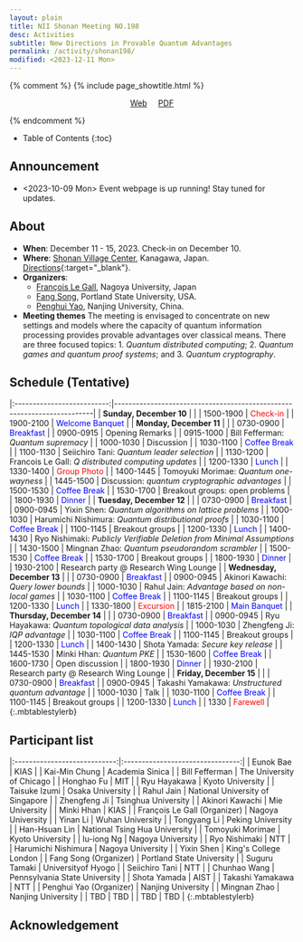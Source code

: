 ```yaml
---
layout: plain
title: NII Shonan Meeting NO.198 
desc: Activities
subtitle: New Directions in Provable Quantum Advantages
permalink: /activity/shonan198/
modified: <2023-12-11 Mon>
---
```


{% comment %}
{% include page_showtitle.html %}
<p style="text-align: center;"><a href="{{base}}/activity/shonan198/">Web</a>  &nbsp; &nbsp; <a href="{{base}}/activity/w17qpdx/qpdxposter.pdf">PDF</a></p> 
{% endcomment %}

* Table of Contents
{:toc}

## Announcement
*  <2023-10-09 Mon> Event webpage is up running! Stay tuned for updates. 

## About
*   **When**: December 11 - 15, 2023. Check-in on December 10. 
*   **Where**: [Shonan Village Center](https://www.shonan-village.co.jp/eng/), Kanagawa, Japan. [Directions](https://www.shonan-village.co.jp/eng/access/){:target="_blank"}. 
*   **Organizers**: 
    * [François Le Gall](http://www.francoislegall.com/), Nagoya University, Japan
    * [Fang Song](http://www.fangsong.info), Portland State
      University, USA.
    * [Penghui Yao](http://penghuiyao.info/), Nanjing University, China. 
*  **Meeting themes** The meeting is envisaged to concentrate on new
   settings and models where the capacity of quantum information
   processing provides provable advantages over classical means. There
   are three focused topics: 1. _Quantum distributed
   computing_; 2. _Quantum games and quantum proof systems_;
   and 3. _Quantum cryptography_.



## Schedule (Tentative)

|:--------------------------:|------------------------------------------------------------------------|
| **Sunday, December 10**    |                                                                        |
| 1500-1900                  | <span style="color: red;">Check-in</span>                              |
| 1900-2100                  | <span style="color: blue;">Welcome Banquet</span>                      |
| **Monday, December 11**    |                                                                        |
| 0730-0900                  | <span style="color: blue;">Breakfast</span>                            |
| 0900-0915                  | Opening Remarks                                                        |
| 0915-1000                  | Bill Fefferman: _Quantum supremacy_                                    |
| 1000-1030                  | Discussion                                                             |
| 1030-1100                  | <span style="color: blue;">Coffee Break</span>                         |
| 1100-1130                  | Seiichiro Tani: _Quantum leader selection_                             |
| 1130-1200                  | Francois Le Gall: _Q distributed computing updates_                    |
| 1200-1330                  | <span style="color: blue;">Lunch</span>                                |
| 1330-1400                  | <span style="color: red;">Group Photo</span>                           |
| 1400-1445                  | Tomoyuki Morimae: _Quantum one-wayness_                                |
| 1445-1500                  | Discussion: _quantum cryptographic advantages_                         |
| 1500-1530                  | <span style="color: blue;">Coffee Break</span>                         |
| 1530-1700                  | Breakout groups: open problems                                         |
| 1800-1930                  | <span style="color: blue;">Dinner</span>                               |
| **Tuesday, December 12**   |                                                                        |
| 0730-0900                  | <span style="color: blue;">Breakfast</span>                            |
| 0900-0945                  | Yixin Shen: _Quantum algorithms on lattice problems_                   |
| 1000-1030                  | Harumichi Nishimura: _Quantum distributional proofs_                   |
| 1030-1100                  | <span style="color: blue;">Coffee Break</span>                         |
| 1100-1145                  | Breakout groups                                                        |
| 1200-1330                  | <span style="color: blue;">Lunch</span>                                |
| 1400-1430                  | Ryo Nishimaki: _Publicly Verifiable Deletion from Minimal Assumptions_ |
| 1430-1500                  | Mingnan Zhao: _Quantum pseudorandom scrambler_                         |
| 1500-1530                  | <span style="color: blue;">Coffee Break</span>                         |
| 1530-1700                  | Breakout groups                                                        |
| 1800-1930                  | <span style="color: blue;">Dinner</span>                               |
| 1930-2100                  | Research party @ Research Wing Lounge                                  |
| **Wednesday, December 13** |                                                                        |
| 0730-0900                  | <span style="color: blue;">Breakfast</span>                            |
| 0900-0945                  | Akinori Kawachi: _Query lower bounds_                                  |
| 1000-1030                  | Rahul Jain: _Advantage based on non-local games_                       |
| 1030-1100                  | <span style="color: blue;">Coffee Break</span>                         |
| 1100-1145                  | Breakout groups                                                        |
| 1200-1330                  | <span style="color: blue;">Lunch</span>                                |
| 1330-1800                  | <span style="color: red;">Excursion</span>                             |
| 1815-2100                  | <span style="color: blue;">Main Banquet</span>                         |
| **Thursday, December 14**  |                                                                        |
| 0730-0900                  | <span style="color: blue;">Breakfast</span>                            |
| 0900-0945                  | Ryu Hayakawa: _Quantum topological data analysis_                      |
| 1000-1030                  | Zhengfeng Ji: _IQP advantage_                                          |
| 1030-1100                  | <span style="color: blue;">Coffee Break</span>                         |
| 1100-1145                  | Breakout groups                                                        |
| 1200-1330                  | <span style="color: blue;">Lunch</span>                                |
| 1400-1430                  | Shota Yamada: _Secure key release_                                     |
| 1445-1530                  | Minki Hhan: _Quantum PKE_                                              |
| 1530-1600                  | <span style="color: blue;">Coffee Break</span>                         |
| 1600-1730                  | Open discussion                                                        |
| 1800-1930                  | <span style="color: blue;">Dinner</span>                               |
| 1930-2100                  | Research party @ Research Wing Lounge                                  |
| **Friday, December 15**    |                                                                        |
| 0730-0900                  | <span style="color: blue;">Breakfast</span>                            |
| 0900-0945                  | Takashi Yamakawa: _Unstructured quantum advantage_                     |
| 1000-1030                  | Talk                                                                   |
| 1030-1100                  | <span style="color: blue;">Coffee Break</span>                         |
| 1100-1145                  | Breakout groups                                                        |
| 1200-1330                  | <span style="color: blue;">Lunch</span>                                |
| 1330                       | <span style="color: red;">Farewell</span>                              |
{:.mbtablestylerb}

## Participant list

|:----------------------------:|:--------------------------------:|
| Eunok Bae                    | KIAS                             |
| Kai-Min Chung                | Academia Sinica                  |
| Bill Fefferman               | The University of Chicago        |
| Honghao Fu                   | MIT                              |
| Ryu Hayakawa                 | Kyoto University                 |
| Taisuke Izumi                | Osaka University                 |
| Rahul Jain                   | National University of Singapore |
| Zhengfeng Ji                 | Tsinghua University              |
| Akinori Kawachi              | Mie University                   |
| Minki Hhan                   | KIAS                             |
| François Le Gall (Organizer) | Nagoya University                |
| Yinan Li                     | Wuhan University                 |
| Tongyang Li                  | Peking University                |
| Han-Hsuan Lin                | National Tsing Hua University    |
| Tomoyuki Morimae             | Kyoto University                 |
| Iu-iong Ng                   | Nagoya University                |
| Ryo  Nishimaki               | NTT                              |
| Harumichi Nishimura          | Nagoya University                |
| Yixin Shen                   | King's College London            |
| Fang Song (Organizer)        | Portland State University        |
| Suguru Tamaki                | Universityof Hyogo       |
| Seiichiro Tani               | NTT                              |
| Chunhao Wang                 | Pennsylvania State University    |
| Shota Yamada                 | AIST                             |
| Takashi Yamakawa             | NTT                              |
| Penghui Yao (Organizer)      | Nanjing University               |
| Mingnan Zhao                 | Nanjing University               |
| TBD                          | TBD                              |
| TBD                          | TBD                              |
{:.mbtablestylerb}

## Acknowledgement

